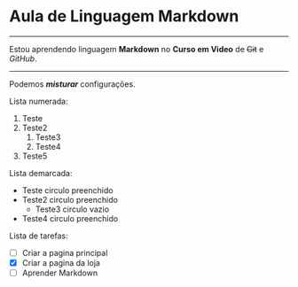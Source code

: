 # Aula de Linguagem Markdown
 ---
 Estou aprendendo linguagem **Markdown** no __Curso em Video__ de ~~Git~~ e *GitHub*.
 ***
 Podemos __*misturar*__ configurações.
 
 Lista numerada:
 
 1. Teste
 1. Teste2
    1. Teste3
    1. Teste4
 1. Teste5
 
 Lista demarcada:
 
 * Teste circulo preenchido
 * Teste2 circulo preenchido
   * Teste3 circulo vazio
 * Teste4 circulo preenchido
 
 Lista de tarefas:
 
 - [ ] Criar a pagina principal
 - [x] Criar a pagina da loja
 - [ ] Aprender Markdown
